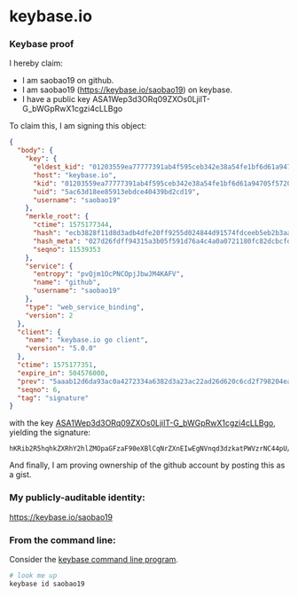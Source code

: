 # keybase.io
### Keybase proof

I hereby claim:

  * I am saobao19 on github.
  * I am saobao19 (https://keybase.io/saobao19) on keybase.
  * I have a public key ASA1Wep3d3ORq09ZXOs0LjilT-G_bWGpRwX1cgzi4cLLBgo

To claim this, I am signing this object:

```json
{
  "body": {
    "key": {
      "eldest_kid": "01203559ea77777391ab4f595ceb342e38a54fe1bf6d61a94705f5720ce2e1c2cb060a",
      "host": "keybase.io",
      "kid": "01203559ea77777391ab4f595ceb342e38a54fe1bf6d61a94705f5720ce2e1c2cb060a",
      "uid": "5ac63d18ee85913ebdce40439bd2cd19",
      "username": "saobao19"
    },
    "merkle_root": {
      "ctime": 1575177344,
      "hash": "ecb3828f11d8d3adb4dfe20ff9255d024844d91574fdceeb5eb2b3aa946a4ece7055184b749c62bd91b74d9988ba01836b0f890cb5317fcefb9fa62b40b0bc52",
      "hash_meta": "027d26fdff94315a3b05f591d76a4c4a0a0721180fc82dcbcfdaad8be0bf7456",
      "seqno": 11539353
    },
    "service": {
      "entropy": "pvQjm1OcPNCOpjJbwJM4KAFV",
      "name": "github",
      "username": "saobao19"
    },
    "type": "web_service_binding",
    "version": 2
  },
  "client": {
    "name": "keybase.io go client",
    "version": "5.0.0"
  },
  "ctime": 1575177351,
  "expire_in": 504576000,
  "prev": "5aaab12d6da93ac0a4272334a6382d3a23ac22ad26d620c6cd2f798204ea2132",
  "seqno": 6,
  "tag": "signature"
}
```

with the key [ASA1Wep3d3ORq09ZXOs0LjilT-G_bWGpRwX1cgzi4cLLBgo](https://keybase.io/saobao19), yielding the signature:

```
hKRib2R5hqhkZXRhY2hlZMOpaGFzaF90eXBlCqNrZXnEIwEgNVnqd3dzkatPWVzrNC44pU/hv21hqUcF9XIM4uHCywYKp3BheWxvYWTESpcCBsQgWqqxLW2pOsCkJyM0pjgtOiOsIq0m1iDGzS95ggTqITLEIHoDEbVgCI0E9T9TWcet3lhbaOcI46Dlx1Gz4svOQQ2eAgHCo3NpZ8RAm92nTBKynw4ozgucKMUdBcZke3PG9K6oyd/gTj9/l7B6QgNWvQTaq/HKHv5U6r7kRBBPRjVQtdQunuUlKbFsBahzaWdfdHlwZSCkaGFzaIKkdHlwZQildmFsdWXEIK/lv4+UgtzFFvtSX/b+p2h3nwqgZ7RUN5tb8bva0gu1o3RhZ80CAqd2ZXJzaW9uAQ==

```

And finally, I am proving ownership of the github account by posting this as a gist.

### My publicly-auditable identity:

https://keybase.io/saobao19

### From the command line:

Consider the [keybase command line program](https://keybase.io/download).

```bash
# look me up
keybase id saobao19
```
